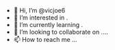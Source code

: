 - 👋 Hi, I’m @vicjoe6 
- 👀 I’m interested in .
- 🌱 I’m currently learning .
- 💞️ I’m looking to collaborate on ....
- 📫 How to reach me ...

<!---
vicjoe6/vicjoe6 is a ✨ special ✨ repository because its `README.md` (this file) appears on your GitHub profile.
You can click the Preview link to take a look at your changes.
--->
